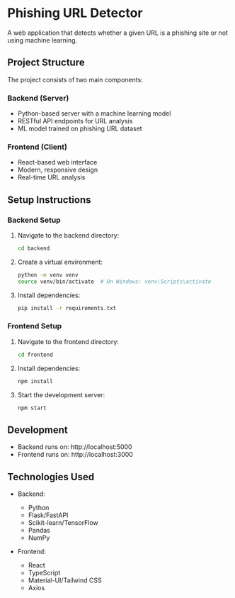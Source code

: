 # Phishing URL Detector

A web application that detects whether a given URL is a phishing site or not using machine learning.

## Project Structure

The project consists of two main components:

### Backend (Server)
- Python-based server with a machine learning model
- RESTful API endpoints for URL analysis
- ML model trained on phishing URL dataset

### Frontend (Client)
- React-based web interface
- Modern, responsive design
- Real-time URL analysis

## Setup Instructions

### Backend Setup
1. Navigate to the backend directory:
   ```bash
   cd backend
   ```
2. Create a virtual environment:
   ```bash
   python -m venv venv
   source venv/bin/activate  # On Windows: venv\Scripts\activate
   ```
3. Install dependencies:
   ```bash
   pip install -r requirements.txt
   ```

### Frontend Setup
1. Navigate to the frontend directory:
   ```bash
   cd frontend
   ```
2. Install dependencies:
   ```bash
   npm install
   ```
3. Start the development server:
   ```bash
   npm start
   ```

## Development

- Backend runs on: http://localhost:5000
- Frontend runs on: http://localhost:3000

## Technologies Used

- Backend:
  - Python
  - Flask/FastAPI
  - Scikit-learn/TensorFlow
  - Pandas
  - NumPy

- Frontend:
  - React
  - TypeScript
  - Material-UI/Tailwind CSS
  - Axios 